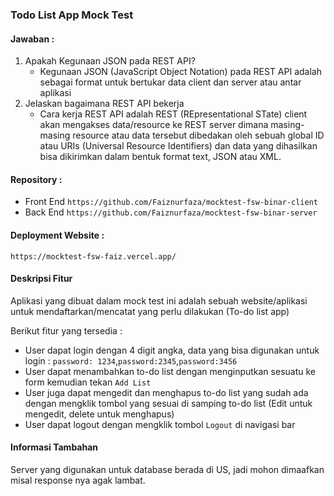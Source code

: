 ### Todo List App Mock Test

#### Jawaban :
1. Apakah Kegunaan JSON pada REST API?
   - Kegunaan JSON (JavaScript Object Notation) pada REST API adalah sebagai format untuk bertukar data client dan server atau antar aplikasi
2. Jelaskan bagaimana REST API bekerja
   - Cara kerja REST API adalah REST (REpresentational STate) client akan mengakses data/resource ke REST server dimana masing-masing resource atau data tersebut dibedakan oleh sebuah global ID atau URIs (Universal Resource Identifiers) dan data yang dihasilkan bisa dikirimkan dalam bentuk format text, JSON atau XML.
  
  #### Repository :
  - Front End 
  `https://github.com/Faiznurfaza/mocktest-fsw-binar-client`
  - Back End
  `https://github.com/Faiznurfaza/mocktest-fsw-binar-server`

  #### Deployment Website :
  `https://mocktest-fsw-faiz.vercel.app/`

  #### Deskripsi Fitur
  Aplikasi yang dibuat dalam mock test ini adalah sebuah website/aplikasi untuk mendaftarkan/mencatat yang perlu dilakukan (To-do list app)

  Berikut fitur yang tersedia :
  - User dapat login dengan 4 digit angka, data yang bisa digunakan untuk login :
  `password: 1234`,`password:2345`,`password:3456`
  - User dapat menambahkan to-do list dengan menginputkan sesuatu ke form kemudian tekan `Add List`
  - User juga dapat mengedit dan  menghapus to-do list yang sudah ada dengan mengklik tombol yang sesuai di samping to-do list (Edit untuk mengedit, delete untuk menghapus)
  - User dapat logout dengan mengklik tombol `Logout` di navigasi bar

#### Informasi Tambahan
Server yang digunakan untuk database berada di US, jadi mohon dimaafkan misal response nya agak lambat.